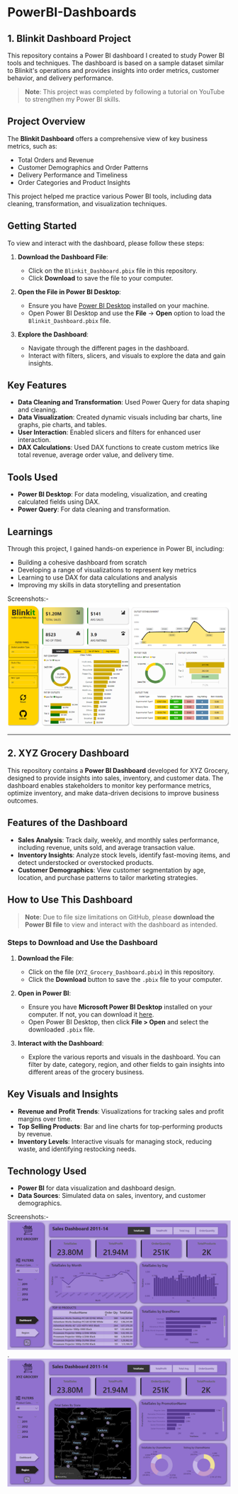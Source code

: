 # PowerBI-Dashboards

## 1. Blinkit Dashboard Project

This repository contains a Power BI dashboard I created to study Power BI tools and techniques. The dashboard is based on a sample dataset similar to Blinkit's operations and provides insights into order metrics, customer behavior, and delivery performance.

> **Note**: This project was completed by following a tutorial on YouTube to strengthen my Power BI skills.

## Project Overview

The **Blinkit Dashboard** offers a comprehensive view of key business metrics, such as:
- Total Orders and Revenue
- Customer Demographics and Order Patterns
- Delivery Performance and Timeliness
- Order Categories and Product Insights

This project helped me practice various Power BI tools, including data cleaning, transformation, and visualization techniques.

## Getting Started

To view and interact with the dashboard, please follow these steps:

1. **Download the Dashboard File**:
   - Click on the `Blinkit_Dashboard.pbix` file in this repository.
   - Click **Download** to save the file to your computer.

2. **Open the File in Power BI Desktop**:
   - Ensure you have [Power BI Desktop](https://powerbi.microsoft.com/desktop/) installed on your machine.
   - Open Power BI Desktop and use the **File** → **Open** option to load the `Blinkit_Dashboard.pbix` file.

3. **Explore the Dashboard**:
   - Navigate through the different pages in the dashboard.
   - Interact with filters, slicers, and visuals to explore the data and gain insights.

## Key Features

- **Data Cleaning and Transformation**: Used Power Query for data shaping and cleaning.
- **Data Visualization**: Created dynamic visuals including bar charts, line graphs, pie charts, and tables.
- **User Interaction**: Enabled slicers and filters for enhanced user interaction.
- **DAX Calculations**: Used DAX functions to create custom metrics like total revenue, average order value, and delivery time.

## Tools Used

- **Power BI Desktop**: For data modeling, visualization, and creating calculated fields using DAX.
- **Power Query**: For data cleaning and transformation.

## Learnings

Through this project, I gained hands-on experience in Power BI, including:
- Building a cohesive dashboard from scratch
- Developing a range of visualizations to represent key metrics
- Learning to use DAX for data calculations and analysis
- Improving my skills in data storytelling and presentation

Screenshots:-
  ![Finance Tracker Dashboard Screenshot](https://github.com/Rakeek/PowerBI-Dashboards/blob/main/Blinkit%20Dashboards.png)
  
____________________________________________________________________________________________________________________________________________________________________________________________________________________

## 2. XYZ Grocery Dashboard

This repository contains a **Power BI Dashboard** developed for XYZ Grocery, designed to provide insights into sales, inventory, and customer data. The dashboard enables stakeholders to monitor key performance metrics, optimize inventory, and make data-driven decisions to improve business outcomes.

## Features of the Dashboard

- **Sales Analysis**: Track daily, weekly, and monthly sales performance, including revenue, units sold, and average transaction value.
- **Inventory Insights**: Analyze stock levels, identify fast-moving items, and detect understocked or overstocked products.
- **Customer Demographics**: View customer segmentation by age, location, and purchase patterns to tailor marketing strategies.

## How to Use This Dashboard

> **Note**: Due to file size limitations on GitHub, please **download the Power BI file** to view and interact with the dashboard as intended.

### Steps to Download and Use the Dashboard

1. **Download the File**:
   - Click on the file (`XYZ_Grocery_Dashboard.pbix`) in this repository.
   - Click the **Download** button to save the `.pbix` file to your computer.

2. **Open in Power BI**:
   - Ensure you have **Microsoft Power BI Desktop** installed on your computer. If not, you can download it [here](https://powerbi.microsoft.com/desktop/).
   - Open Power BI Desktop, then click **File > Open** and select the downloaded `.pbix` file.

3. **Interact with the Dashboard**:
   - Explore the various reports and visuals in the dashboard. You can filter by date, category, region, and other fields to gain insights into different areas of the grocery business.

## Key Visuals and Insights

- **Revenue and Profit Trends**: Visualizations for tracking sales and profit margins over time.
- **Top Selling Products**: Bar and line charts for top-performing products by revenue.
- **Inventory Levels**: Interactive visuals for managing stock, reducing waste, and identifying restocking needs.

## Technology Used

- **Power BI** for data visualization and dashboard design.
- **Data Sources**: Simulated data on sales, inventory, and customer demographics.


Screenshots:-
  ![Finance Tracker Dashboard Screenshot](https://github.com/Rakeek/PowerBI-Dashboards/blob/main/XYZ%20Sales%20Dashboard.png).
  ![Finance Tracker Dashboard Screenshot](https://github.com/Rakeek/PowerBI-Dashboards/blob/main/XYZ%20Region.png)

